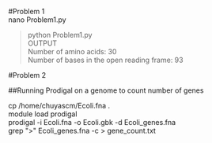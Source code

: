 #Problem 1  
nano Problem1.py   
> python Problem1.py  
OUTPUT  
> Number of amino acids: 30  
>Number of bases in the open reading frame: 93

#Problem 2

##Running Prodigal on a genome to count number of genes  

cp /home/chuyascm/Ecoli.fna .  
module load prodigal  
prodigal -i Ecoli.fna -o Ecoli.gbk -d Ecoli_genes.fna  
grep ">" Ecoli_genes.fna -c > gene_count.txt  



